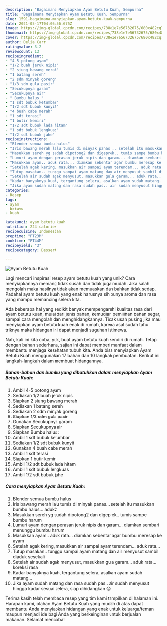 ```yaml
---
description: "Bagaimana Menyiapkan Ayam Betutu Kuah, Sempurna"
title: "Bagaimana Menyiapkan Ayam Betutu Kuah, Sempurna"
slug: 1591-bagaimana-menyiapkan-ayam-betutu-kuah-sempurna
date: 2021-05-17T04:05:56.675Z
image: https://img-global.cpcdn.com/recipes/738e1e7e56732675/680x482cq70/ayam-betutu-kuah-foto-resep-utama.jpg
thumbnail: https://img-global.cpcdn.com/recipes/738e1e7e56732675/680x482cq70/ayam-betutu-kuah-foto-resep-utama.jpg
cover: https://img-global.cpcdn.com/recipes/738e1e7e56732675/680x482cq70/ayam-betutu-kuah-foto-resep-utama.jpg
author: Delia Carr
ratingvalue: 3.2
reviewcount: 13
recipeingredient:
- "4-5 potong ayam"
- "1/2 buah jeruk nipis"
- "2 siung bawang merah"
- "1 batang sereh"
- "2 sdm minyak goreng"
- "1/3 sdm gula pasir"
- "Secukupnya garam"
- "Secukupnya air"
- " Bumbu halus "
- "1 sdt bubuk ketumbar"
- "1/2 sdt bubuk kunyit"
- "4 buah cabe merah"
- "1 sdt terasi"
- "1 butir kemiri"
- "1/2 sdt bubuk lada hitam"
- "1 sdt bubuk lengkuas"
- "1/2 sdt bubuk jahe"
recipeinstructions:
- "Blender semua bumbu halus"
- "Iris bawang merah lalu tumis di minyak panas... setelah itu masukkan bumbu halus... aduk2"
- "Masukkan sereh yg sudah dipotong2 dan digeprek.. tumis sampe bumbu harum"
- "Lumuri ayam dengan perasan jeruk nipis dan garam... diamkan sembari menunggu bumbu harum"
- "Masukkan ayam.. aduk rata... diamkan sebentar agar bumbu meresap ke ayam"
- "Setelah agak kering, masukkan air sampai ayam terendam... aduk rata..."
- "Tutup masakan.. tunggu sampai ayam matang dan air menyusut sambil diaduk sesekali"
- "Setelah air sudah agak menyusut, masukkan gula garam... aduk rata... koreksi rasa"
- "Kadar banyaknya kuah, tergantung selera, asalkan ayam sudah matang..."
- "Jika ayam sudah matang dan rasa sudah pas.. air sudah menyusut hingga kadar sesuai selera, siap dihidangkan 😊"
categories:
- Resep
tags:
- ayam
- betutu
- kuah

katakunci: ayam betutu kuah 
nutrition: 224 calories
recipecuisine: Indonesian
preptime: "PT23M"
cooktime: "PT44M"
recipeyield: "3"
recipecategory: Dessert

---
```



![Ayam Betutu Kuah](https://img-global.cpcdn.com/recipes/738e1e7e56732675/680x482cq70/ayam-betutu-kuah-foto-resep-utama.jpg)

Lagi mencari inspirasi resep ayam betutu kuah yang unik? Cara menyiapkannya memang tidak susah dan tidak juga mudah. Jika salah mengolah maka hasilnya tidak akan memuaskan dan bahkan tidak sedap. Padahal ayam betutu kuah yang enak harusnya sih punya aroma dan rasa yang mampu memancing selera kita.

Ada beberapa hal yang sedikit banyak mempengaruhi kualitas rasa dari ayam betutu kuah, mulai dari jenis bahan, kemudian pemilihan bahan segar, sampai cara mengolah dan menghidangkannya. Tidak usah pusing jika mau menyiapkan ayam betutu kuah enak di rumah, karena asal sudah tahu triknya maka hidangan ini dapat menjadi suguhan istimewa.




Nah, kali ini kita coba, yuk, buat ayam betutu kuah sendiri di rumah. Tetap dengan bahan sederhana, sajian ini dapat memberi manfaat dalam membantu menjaga kesehatan tubuh kita. Anda bisa menyiapkan Ayam Betutu Kuah menggunakan 17 bahan dan 10 langkah pembuatan. Berikut ini langkah-langkah dalam membuat hidangannya.

<!--inarticleads1-->

##### Bahan-bahan dan bumbu yang dibutuhkan dalam menyiapkan Ayam Betutu Kuah:

1. Ambil 4-5 potong ayam
1. Sediakan 1/2 buah jeruk nipis
1. Siapkan 2 siung bawang merah
1. Sediakan 1 batang sereh
1. Sediakan 2 sdm minyak goreng
1. Siapkan 1/3 sdm gula pasir
1. Gunakan Secukupnya garam
1. Siapkan Secukupnya air
1. Siapkan  Bumbu halus :
1. Ambil 1 sdt bubuk ketumbar
1. Sediakan 1/2 sdt bubuk kunyit
1. Gunakan 4 buah cabe merah
1. Ambil 1 sdt terasi
1. Siapkan 1 butir kemiri
1. Ambil 1/2 sdt bubuk lada hitam
1. Ambil 1 sdt bubuk lengkuas
1. Ambil 1/2 sdt bubuk jahe




<!--inarticleads2-->

##### Cara menyiapkan Ayam Betutu Kuah:

1. Blender semua bumbu halus
1. Iris bawang merah lalu tumis di minyak panas... setelah itu masukkan bumbu halus... aduk2
1. Masukkan sereh yg sudah dipotong2 dan digeprek.. tumis sampe bumbu harum
1. Lumuri ayam dengan perasan jeruk nipis dan garam... diamkan sembari menunggu bumbu harum
1. Masukkan ayam.. aduk rata... diamkan sebentar agar bumbu meresap ke ayam
1. Setelah agak kering, masukkan air sampai ayam terendam... aduk rata...
1. Tutup masakan.. tunggu sampai ayam matang dan air menyusut sambil diaduk sesekali
1. Setelah air sudah agak menyusut, masukkan gula garam... aduk rata... koreksi rasa
1. Kadar banyaknya kuah, tergantung selera, asalkan ayam sudah matang...
1. Jika ayam sudah matang dan rasa sudah pas.. air sudah menyusut hingga kadar sesuai selera, siap dihidangkan 😊




Terima kasih telah membaca resep yang tim kami tampilkan di halaman ini. Harapan kami, olahan Ayam Betutu Kuah yang mudah di atas dapat membantu Anda menyiapkan hidangan yang enak untuk keluarga/teman maupun menjadi ide bagi Anda yang berkeinginan untuk berjualan makanan. Selamat mencoba!
